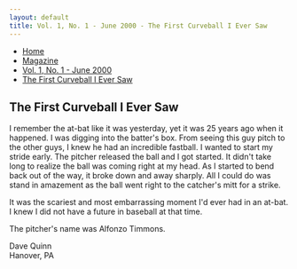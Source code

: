 ```yaml
---
layout: default
title: Vol. 1, No. 1 - June 2000 - The First Curveball I Ever Saw
---
```

<nav class="breadcrumb" aria-label="breadcrumbs">
  <ul>
    <li><a href="{{ site.url }}{{ site.baseurl }}">Home</a></li>
    <li><a href="../magazine-home.html">Magazine</a></li>
    <li><a href="bi_vol_1_no_1_home.html">Vol. 1, No. 1 - June 2000</a></li>
    <li class="is-active"><a href="#" aria-current="page">The First Curveball I Ever Saw</a></li>
  </ul>
</nav>

<section class="storycontent">
  <h1>The First Curveball I Ever Saw</h1>
  <p>
    I remember the at-bat like it was yesterday, yet it was 25 years ago when it happened. I was digging into the batter's box. From seeing this guy pitch to the other guys, I knew he had an incredible fastball. I wanted to start my stride early. The pitcher released the ball and I got started. It didn't take long to realize the ball was coming right at my head. As I started to bend back out of the way, it broke down and away sharply. All I could do was stand in amazement as the ball went right to the catcher's mitt for a strike.
  </p>

  <p>
    It was the scariest and most embarrassing moment I'd ever had in an at-bat. I knew I did not have a future in baseball at that time.
  </p>

  <p>
    The pitcher's name was Alfonzo Timmons.
  </p>

  <p>
    Dave Quinn<br />
    Hanover, PA
  </p>
</section>
